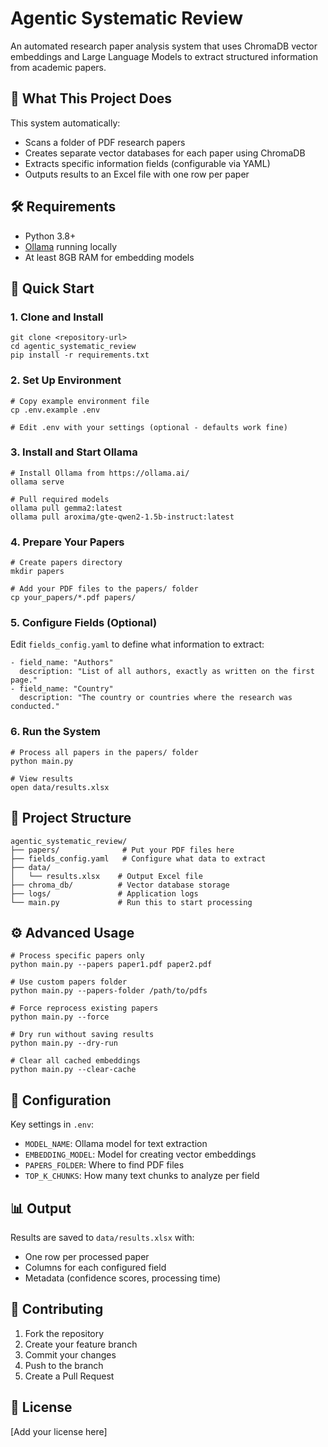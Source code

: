 # Agentic Systematic Review

An automated research paper analysis system that uses ChromaDB vector embeddings and Large Language Models to extract structured information from academic papers.

## 🎯 What This Project Does

This system automatically:
- Scans a folder of PDF research papers
- Creates separate vector databases for each paper using ChromaDB
- Extracts specific information fields (configurable via YAML)
- Outputs results to an Excel file with one row per paper

## 🛠️ Requirements

- Python 3.8+
- [Ollama](https://ollama.ai/) running locally
- At least 8GB RAM for embedding models

## 🚀 Quick Start

### 1. Clone and Install
```
git clone <repository-url>
cd agentic_systematic_review
pip install -r requirements.txt
```

### 2. Set Up Environment
```
# Copy example environment file
cp .env.example .env

# Edit .env with your settings (optional - defaults work fine)
```

### 3. Install and Start Ollama
```
# Install Ollama from https://ollama.ai/
ollama serve

# Pull required models
ollama pull gemma2:latest
ollama pull aroxima/gte-qwen2-1.5b-instruct:latest
```

### 4. Prepare Your Papers
```
# Create papers directory
mkdir papers

# Add your PDF files to the papers/ folder
cp your_papers/*.pdf papers/
```

### 5. Configure Fields (Optional)
Edit `fields_config.yaml` to define what information to extract:

```
- field_name: "Authors"
  description: "List of all authors, exactly as written on the first page."
- field_name: "Country"
  description: "The country or countries where the research was conducted."
```

### 6. Run the System
```
# Process all papers in the papers/ folder
python main.py

# View results
open data/results.xlsx
```

## 📁 Project Structure

```
agentic_systematic_review/
├── papers/              # Put your PDF files here
├── fields_config.yaml   # Configure what data to extract
├── data/
│   └── results.xlsx    # Output Excel file
├── chroma_db/          # Vector database storage
├── logs/               # Application logs
└── main.py             # Run this to start processing
```

## ⚙️ Advanced Usage

```
# Process specific papers only
python main.py --papers paper1.pdf paper2.pdf

# Use custom papers folder
python main.py --papers-folder /path/to/pdfs

# Force reprocess existing papers
python main.py --force

# Dry run without saving results
python main.py --dry-run

# Clear all cached embeddings
python main.py --clear-cache
```

## 🔧 Configuration

Key settings in `.env`:
- `MODEL_NAME`: Ollama model for text extraction
- `EMBEDDING_MODEL`: Model for creating vector embeddings
- `PAPERS_FOLDER`: Where to find PDF files
- `TOP_K_CHUNKS`: How many text chunks to analyze per field

## 📊 Output

Results are saved to `data/results.xlsx` with:
- One row per processed paper
- Columns for each configured field
- Metadata (confidence scores, processing time)

## 🤝 Contributing

1. Fork the repository
2. Create your feature branch
3. Commit your changes
4. Push to the branch
5. Create a Pull Request

## 📝 License

[Add your license here]
